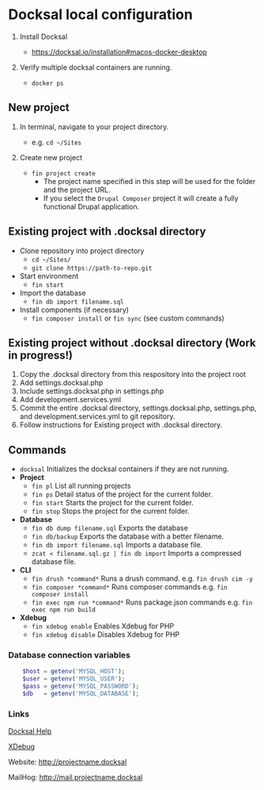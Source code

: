 # Docksal local configuration

1. Install Docksal
   - https://docksal.io/installation#macos-docker-desktop

1. Verify multiple docksal containers are running.
   - `docker ps`

## New project
1. In terminal, navigate to your project directory.
   - e.g. `cd ~/Sites`

1. Create new project
   - `fin project create`
     - The project name specified in this step will be used for the folder and the project URL.
     - If you select the `Drupal Composer` project it will create a fully functional Drupal application.

## Existing project with .docksal directory
  - Clone repository into project directory
    - `cd ~/Sites/`
    - `git clone https://path-to-repo.git`
  - Start environment
    - `fin start`
  - Import the database
    - `fin db import filename.sql`
  - Install components (if necessary)
    - `fin composer install` or `fin sync` (see custom commands)

## Existing project without .docksal directory (Work in progress!)
1. Copy the .docksal directory from this respository into the project root
1. Add settings.docksal.php
1. Include settings.docksal.php in settings.php
1. Add development.services.yml
1. Commit the entire .docksal directory, settings.docksal.php, settings.php, and development.services.yml to git repository.
1. Follow instructions for Existing project with .docksal directory.

## Commands
- `docksal` Initializes the docksal containers if they are not running.
- **Project**
   - `fin pl` List all running projects
   - `fin ps` Detail status of the project for the current folder.
   - `fin start` Starts the project for the current folder.
   - `fin stop` Stops the project for the current folder.
- **Database**
  - `fin db dump filename.sql` Exports the database
  - `fin db/backup` Exports the database with a better filename.
  - `fin db import filename.sql` Imports a database file.
  -  `zcat < filename.sql.gz | fin db import` Imports a compressed database file.
- **CLI**
  - `fin drush *command*` Runs a drush command. e.g. `fin drush cim -y`
  - `fin composer *command*` Runs composer commands e.g. `fin composer install`
  - `fin exec npm run *command*` Runs package.json commands e.g. `fin exec npm run build`
- **Xdebug**
  - `fin xdebug enable` Enables Xdebug for PHP
  - `fin xdebug disable` Disables Xdebug for PHP


### Database connection variables
```php
    $host = getenv('MYSQL_HOST');
    $user = getenv('MYSQL_USER');
    $pass = getenv('MYSQL_PASSWORD');
    $db   = getenv('MYSQL_DATABASE');
```

### Links
[Docksal Help](http://docs.docksal.io/fin/fin-help/)

[XDebug](https://docs.docksal.io/tools/xdebug/)

Website: http://projectname.docksal

MailHog: http://mail.projectname.docksal
